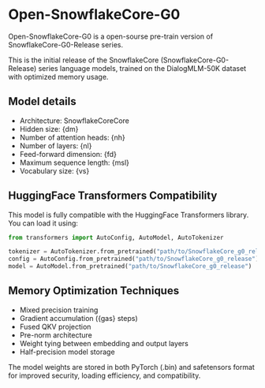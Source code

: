 # Open-SnowflakeCore-G0

Open-SnowflakeCore-G0 is a open-sourse pre-train version of SnowflakeCore-G0-Release series.

This is the initial release of the SnowflakeCore (SnowflakeCore-G0-Release) series language models, trained on the DialogMLM-50K dataset with optimized memory usage.

## Model details
- Architecture: SnowflakeCoreCore
- Hidden size: {dm}
- Number of attention heads: {nh}
- Number of layers: {nl}
- Feed-forward dimension: {fd}
- Maximum sequence length: {msl}
- Vocabulary size: {vs}

## HuggingFace Transformers Compatibility
This model is fully compatible with the HuggingFace Transformers library. You can load it using:

```python
from transformers import AutoConfig, AutoModel, AutoTokenizer

tokenizer = AutoTokenizer.from_pretrained("path/to/SnowflakeCore_g0_release")
config = AutoConfig.from_pretrained("path/to/SnowflakeCore_g0_release")
model = AutoModel.from_pretrained("path/to/SnowflakeCore_g0_release")
```

## Memory Optimization Techniques
- Mixed precision training
- Gradient accumulation ({gas} steps)
- Fused QKV projection
- Pre-norm architecture
- Weight tying between embedding and output layers
- Half-precision model storage

The model weights are stored in both PyTorch (.bin) and safetensors format for improved security, loading efficiency, and compatibility.
